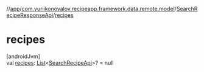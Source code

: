 //[app](../../../index.md)/[com.yuriikonovalov.recipeapp.framework.data.remote.model](../index.md)/[SearchRecipeResponseApi](index.md)/[recipes](recipes.md)

# recipes

[androidJvm]\
val [recipes](recipes.md): [List](https://kotlinlang.org/api/latest/jvm/stdlib/kotlin.collections/-list/index.html)&lt;[SearchRecipeApi](../-search-recipe-api/index.md)&gt;? = null
